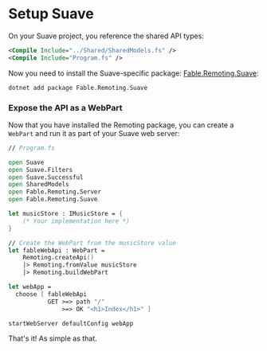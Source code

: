 # Setup Suave

On your Suave project, you reference the shared API types:
```xml
<Compile Include="../Shared/SharedModels.fs" />
<Compile Include="Program.fs" />
```
Now you need to install the Suave-specific package: [Fable.Remoting.Suave](https://www.nuget.org/packages/Fable.Remoting.Suave/):
```
dotnet add package Fable.Remoting.Suave
```
### Expose the API as a WebPart

Now that you have installed the Remoting package, you can create a `WebPart` and run it as part of your Suave web server:
```fsharp
// Program.fs

open Suave
open Suave.Filters
open Suave.Successful
open SharedModels
open Fable.Remoting.Server
open Fable.Remoting.Suave

let musicStore : IMusicStore = {
    (* Your implementation here *)
} 

// Create the WebPart from the musicStore value
let fableWebApi : WebPart = 
    Remoting.createApi()
    |> Remoting.fromValue musicStore
    |> Remoting.buildWebPart

let webApp = 
  choose [ fableWebApi
           GET >=> path "/" 
               >=> OK "<h1>Index</h1>" ]

startWebServer defaultConfig webApp 
```
That's it! As simple as that.
